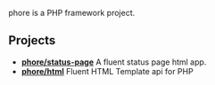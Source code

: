 phore is a PHP framework project. 

## Projects

- **[phore/status-page](phore-status-page)**
    A fluent status page html app.
- **[phore/html](phore-html)** Fluent HTML Template api for PHP


